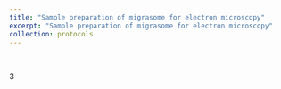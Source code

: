 ```yaml
---
title: "Sample preparation of migrasome for electron microscopy"
excerpt: "Sample preparation of migrasome for electron microscopy"
collection: protocols
---
```


<br>

3